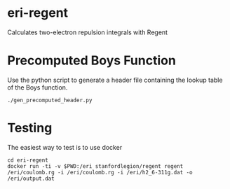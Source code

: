 # eri-regent
Calculates two-electron repulsion integrals with Regent

# Precomputed Boys Function
Use the python script to generate a header file containing the lookup table of the Boys function.

```
./gen_precomputed_header.py
```

# Testing
The easiest way to test is to use docker

```
cd eri-regent
docker run -ti -v $PWD:/eri stanfordlegion/regent regent /eri/coulomb.rg -i /eri/coulomb.rg -i /eri/h2_6-311g.dat -o /eri/output.dat
```
